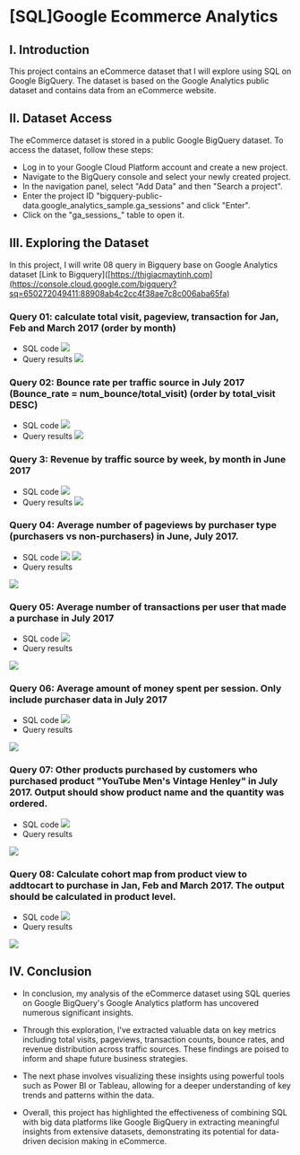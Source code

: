 # [SQL]Google Ecommerce Analytics
## I. Introduction
This project contains an eCommerce dataset that I will explore using SQL on Google BigQuery. The dataset is based on the Google Analytics public dataset and contains data from an eCommerce website.
## II. Dataset Access
The eCommerce dataset is stored in a public Google BigQuery dataset. To access the dataset, follow these steps:
- Log in to your Google Cloud Platform account and create a new project.
- Navigate to the BigQuery console and select your newly created project.
- In the navigation panel, select "Add Data" and then "Search a project".
- Enter the project ID "bigquery-public-data.google_analytics_sample.ga_sessions" and click "Enter".
- Click on the "ga_sessions_" table to open it.
## III. Exploring the Dataset
In this project, I will write 08 query in Bigquery base on Google Analytics dataset
[Link to Bigquery]([https://thigiacmaytinh.com](https://console.cloud.google.com/bigquery?sq=650272049411:88908ab4c2cc4f38ae7c8c006aba65fa) 
### Query 01: calculate total visit, pageview, transaction for Jan, Feb and March 2017 (order by month)
- SQL code
![](https://github.com/user-attachments/assets/22a577cf-e253-4f07-86b5-c2840aee6840)
- Query results
![](https://github.com/user-attachments/assets/dcf453ef-e376-4ef2-9ea2-c855778eb7c0)
### Query 02: Bounce rate per traffic source in July 2017 (Bounce_rate = num_bounce/total_visit) (order by total_visit DESC)
- SQL code
![](https://github.com/user-attachments/assets/c1a0aefb-2c46-4b1b-8653-0a55f85c46e5)
- Query results
![](https://github.com/user-attachments/assets/8e160da1-42c3-4600-9ad5-e326a1969560)
### Query 3: Revenue by traffic source by week, by month in June 2017
- SQL code
![](https://github.com/user-attachments/assets/f010d619-c535-4069-b614-d490d64e6beb)
- Query results
![](https://github.com/user-attachments/assets/8df2d5ee-45a6-47f7-a1db-e52faa58e81d)
### Query 04: Average number of pageviews by purchaser type (purchasers vs non-purchasers) in June, July 2017.
- SQL code
![](https://github.com/user-attachments/assets/63a8a433-6d75-467a-8d9a-912b115029f1)
![](https://github.com/user-attachments/assets/836955b7-0b93-4f82-85cd-24a552a14979)
- Query results

![](https://github.com/user-attachments/assets/b3aab64b-d2d3-47dc-acde-2e0d3d999a57)
### Query 05: Average number of transactions per user that made a purchase in July 2017
- SQL code
![](https://github.com/user-attachments/assets/4af8b0c5-6423-4ac3-a13d-3bf36c0010b2)
- Query results

![](https://github.com/user-attachments/assets/9c8f6866-f85d-49d7-ac5e-794f863d0800)
### Query 06: Average amount of money spent per session. Only include purchaser data in July 2017
- SQL code
![](https://github.com/user-attachments/assets/68768db2-b6cd-46e8-9a10-fc1b4bdec494)
- Query results

![](https://github.com/user-attachments/assets/49006e9b-d113-449c-9785-6cdd7b292540)
### Query 07: Other products purchased by customers who purchased product "YouTube Men's Vintage Henley" in July 2017. Output should show product name and the quantity was ordered.
- SQL code
![](https://github.com/user-attachments/assets/60016fa9-41b8-443e-b583-ccee375cd3e9)
- Query results

![](https://github.com/user-attachments/assets/0df634d4-1e33-4d23-a201-ac4e8415bd3f)
### Query 08: Calculate cohort map from product view to addtocart to purchase in Jan, Feb and March 2017. The output should be calculated in product level.
- SQL code
![](https://github.com/user-attachments/assets/87e7ba1d-06aa-41b6-bf38-1cac0baf4f62)
- Query results

![](https://github.com/user-attachments/assets/c7503b9d-50be-4237-bda0-a714462f6b68)

## IV. Conclusion
- In conclusion, my analysis of the eCommerce dataset using SQL queries on Google BigQuery's Google Analytics platform has uncovered numerous significant insights.

- Through this exploration, I've extracted valuable data on key metrics including total visits, pageviews, transaction counts, bounce rates, and revenue distribution across traffic sources. These findings are poised to inform and shape future business strategies.

- The next phase involves visualizing these insights using powerful tools such as Power BI or Tableau, allowing for a deeper understanding of key trends and patterns within the data.

- Overall, this project has highlighted the effectiveness of combining SQL with big data platforms like Google BigQuery in extracting meaningful insights from extensive datasets, demonstrating its potential for data-driven decision making in eCommerce.
